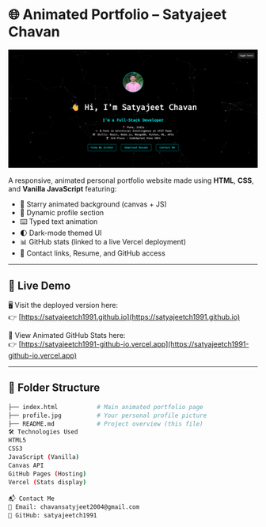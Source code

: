 # 🌐 Animated Portfolio – Satyajeet Chavan

[![Portfolio Preview](https://raw.githubusercontent.com/satyajeetch1991/satyajeetch1991.github.io/main/preview.png)](https://satyajeetch1991.github.io/)


A responsive, animated personal portfolio website made using **HTML**, **CSS**, and **Vanilla JavaScript** featuring:

- 💫 Starry animated background (canvas + JS)
- 👤 Dynamic profile section
- ⌨️ Typed text animation
- 🌓 Dark-mode themed UI
- 📊 GitHub stats (linked to a live Vercel deployment)
- 📩 Contact links, Resume, and GitHub access

---

## 🔗 Live Demo

🖥️ Visit the deployed version here:  
👉 [https://satyajeetch1991.github.io](https://satyajeetch1991.github.io)

🌟 View Animated GitHub Stats here:  
👉 [https://satyajeetch1991-github-io.vercel.app](https://satyajeetch1991-github-io.vercel.app)

---

## 📁 Folder Structure

```bash
├── index.html           # Main animated portfolio page
├── profile.jpg          # Your personal profile picture
├── README.md            # Project overview (this file)
🛠️ Technologies Used
HTML5
CSS3
JavaScript (Vanilla)
Canvas API
GitHub Pages (Hosting)
Vercel (Stats display)

📬 Contact Me
📧 Email: chavansatyjeet2004@gmail.com
🔗 GitHub: satyajeetch1991
